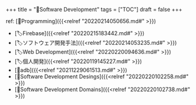 +++
title = "📂Software Development"
tags = ["TOC"]
draft = false
+++

ref: [📂Programming]({{<relref "20220214050656.md#" >}})

-   [🏷Firebase]({{<relref "20220215183442.md#" >}})
-   [🏷ソフトウェア開発手法]({{<relref "20220214053235.md#" >}})
-   [🏷Web Development]({{<relref "20220220094636.md#" >}})
-   [🏷個人開発]({{<relref "20220119145227.md#" >}})
-   [📝adb]({{<relref "20211229061513.md#" >}})
-   [📂Software Development Desings]({{<relref "20220220102258.md#" >}})
-   [📂Software Development Domains]({{<relref "20220220102738.md#" >}})
